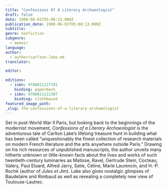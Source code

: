 ```yaml
---
title: "Confessions Of A Literary Archaeologist"
draft: false
date: 1990-06-01T05:00:13.000Z
publication_date: 1990-06-01T05:00:13.000Z
subtitle:
genre: nonfiction
subgenre:
  - memoir
language:
author:
  - author/carlton-lake.md
translator:

editor:

editions:
  - isbn: 9780811217781
    binding: paperback
  - isbn: 9780811211307
    binding: clothbound
featured_image_path:
_slug: the-confessions-of-a-literary-archaeologist
---
```


Set in post-World War II Paris, but looking back to the beginnings of the modernist movement, _Confessions of a Literary Archaeologist_ is the adventurous tale of Carlton Lake’s lifelong treasure hunt in building what has been called “unquestionably the finest collection of research materials on modern French literature and the arts anywhere outside Paris.” Drawing on his rich resources of unpublished manuscripts, the author unveils many hitherto unknown or little-known facts about the lives and works of such twentieth-century luminaries as Matisse, Ravel, Gertrude Stein, Cocteau, Valery, Paul Eluard, Alfred Jarry, Satie, Céline, Marie Laurencin, and H.-P. Roché (author of _Jules et Jim_). Lake also gives nostalgic glimpses of Baudelaire and Rimbaud as well as revealing a completely new view of Toulouse-Lautrec.

